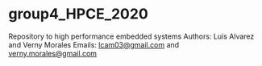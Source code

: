 # group4_HPCE_2020
Repository to high performance embedded systems
Authors: Luis Alvarez and Verny Morales
Emails: lcam03@gmail.com and verny.morales@gmail.com

